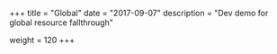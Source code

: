 +++
title = "Global"
date = "2017-09-07"
description = "Dev demo for global resource fallthrough"

weight = 120
+++
